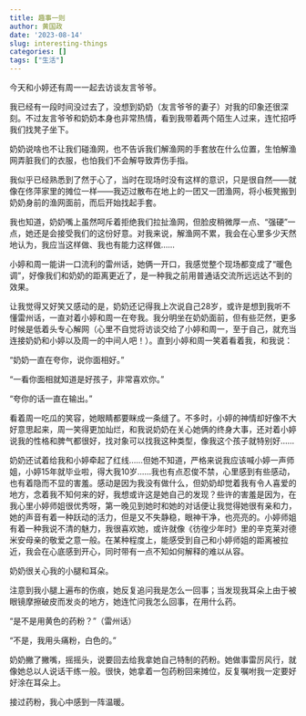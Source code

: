 ```yaml
---
title: 趣事一则
author: 黄国政
date: '2023-08-14'
slug: interesting-things
categories: []
tags: ["生活"]
---
```


<!--more-->

今天和小婷还有周一一起去访谈友言爷爷。

我已经有一段时间没过去了，没想到奶奶（友言爷爷的妻子）对我的印象还很深刻。不过友言爷爷和奶奶本身也非常热情，看到我带着两个陌生人过来，连忙招呼我们找凳子坐下。

奶奶说啥也不让我们碰渔网，也不告诉我们解渔网的手套放在什么位置，生怕解渔网弄脏我们的衣服，也怕我们不会解导致弄伤手指。

我似乎已经熟悉到了然于心了，当时在现场时没有这样的意识，只是很自然——就像在佟萍家里的摊位一样——我迈过散布在地上的一团又一团渔网，将小板凳搬到奶奶身前的渔网面前，而后开始找起手套。

我也知道，奶奶嘴上虽然呵斥着拒绝我们拉扯渔网，但脸皮稍微厚一点、“强硬”一点，她还是会接受我们的这份好意。对我来说，解渔网不累，我会在心里多少天然地认为，我应当这样做、我也有能力这样做……

小婷和周一能讲一口流利的雷州话，她俩一开口，我感觉整个现场都变成了“暖色调”，好像我们和奶奶的距离更近了，是一种我之前用普通话交流所远远达不到的效果。

让我觉得又好笑又感动的是，奶奶还记得我上次说自己28岁，或许是想到我听不懂雷州话，一直对着小婷和周一在夸我。我分明坐在奶奶面前，但有些茫然，更多时候是低着头专心解网（心里不自觉将访谈交给了小婷和周一，至于自己，就充当连接奶奶和小婷以及周一的中间人吧！）。直到小婷和周一笑着看着我，和我说：

“奶奶一直在夸你，说你面相好。”

“一看你面相就知道是好孩子，非常喜欢你。”

“夸你的话一直在输出。”

看着周一吃瓜的笑容，她眼睛都要眯成一条缝了。不多时，小婷的神情却好像不大好意思起来，周一笑得更加灿烂，和我说奶奶在关心她俩的终身大事，还对着小婷说我的性格和脾气都很好，找对象可以找我这种类型，像我这个孩子就特别好……

奶奶还试着给我和小婷牵起了红线……但她不知道，严格来说我应该喊小婷一声师姐，小婷15年就毕业啦，得大我10岁……我也有点忍俊不禁，心里感到有些感动，也有着隐而不显的害羞。感动是因为我没有做什么，但奶奶却觉着我有令人喜爱的地方，念着我不知何来的好，我想或许这是她自己的发现？些许的害羞是因为，在我心里小婷师姐很优秀呀，第一晚见到她时和她的对话便让我觉得她很有亲和力，她的声音有着一种跃动的活力，但是又不失静稳，眼神干净，也亮亮的。小婷师姐有着一种我说不清的魅力，我很喜欢她，或许就像《彷徨少年时》里的辛克莱对德米安母亲的敬爱之意一般。在某种程度上，能感受到自己和小婷师姐的距离被拉近，我会在心底感到开心，同时带有一点不知如何解释的难以从容。

奶奶很关心我的小腿和耳朵。

注意到我小腿上遍布的伤痕，她反复追问我是怎么一回事；当发现我耳朵上由于被眼镜摩擦破皮而发炎的地方，她连忙问我怎么回事，在用什么药。

“是不是用黄色的药粉？”（雷州话）

“不是，我用头痛粉，白色的。”

奶奶撇了撇嘴，摇摇头，说要回去给我拿她自己特制的药粉。她做事雷厉风行，就像她总以人说话干练一般。很快，她拿着一包药粉回来摊位，反复嘱咐我一定要好好涂在耳朵上。

接过药粉，我心中感到一阵温暖。
